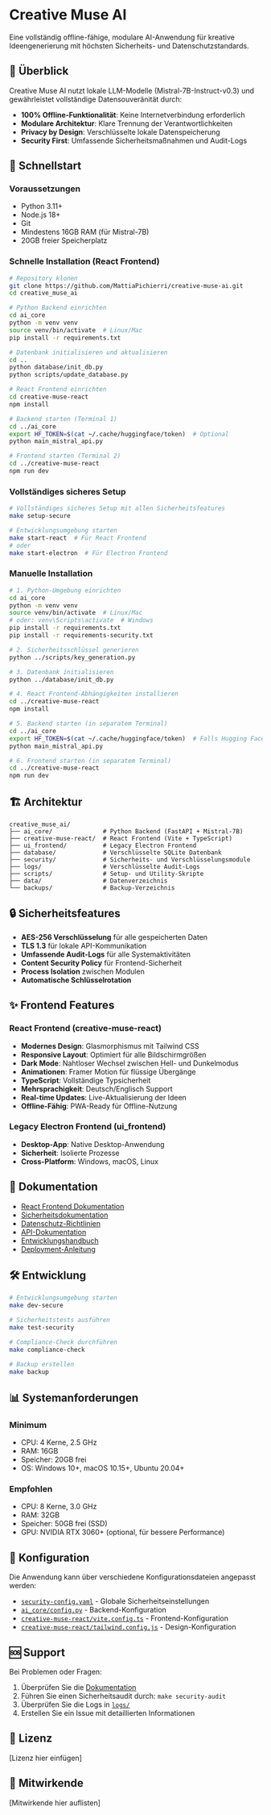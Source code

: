 # Creative Muse AI

Eine vollständig offline-fähige, modulare AI-Anwendung für kreative Ideengenerierung mit höchsten Sicherheits- und Datenschutzstandards.

## 🎯 Überblick

Creative Muse AI nutzt lokale LLM-Modelle (Mistral-7B-Instruct-v0.3) und gewährleistet vollständige Datensouveränität durch:

- **100% Offline-Funktionalität**: Keine Internetverbindung erforderlich
- **Modulare Architektur**: Klare Trennung der Verantwortlichkeiten
- **Privacy by Design**: Verschlüsselte lokale Datenspeicherung
- **Security First**: Umfassende Sicherheitsmaßnahmen und Audit-Logs

## 🚀 Schnellstart

### Voraussetzungen

- Python 3.11+
- Node.js 18+
- Git
- Mindestens 16GB RAM (für Mistral-7B)
- 20GB freier Speicherplatz

### Schnelle Installation (React Frontend)

```bash
# Repository klonen
git clone https://github.com/MattiaPichierri/creative-muse-ai.git
cd creative_muse_ai

# Python Backend einrichten
cd ai_core
python -m venv venv
source venv/bin/activate  # Linux/Mac
pip install -r requirements.txt

# Datenbank initialisieren und aktualisieren
cd ..
python database/init_db.py
python scripts/update_database.py

# React Frontend einrichten
cd creative-muse-react
npm install

# Backend starten (Terminal 1)
cd ../ai_core
export HF_TOKEN=$(cat ~/.cache/huggingface/token)  # Optional
python main_mistral_api.py

# Frontend starten (Terminal 2)
cd ../creative-muse-react
npm run dev
```

### Vollständiges sicheres Setup

```bash
# Vollständiges sicheres Setup mit allen Sicherheitsfeatures
make setup-secure

# Entwicklungsumgebung starten
make start-react  # Für React Frontend
# oder
make start-electron  # Für Electron Frontend
```

### Manuelle Installation

```bash
# 1. Python-Umgebung einrichten
cd ai_core
python -m venv venv
source venv/bin/activate  # Linux/Mac
# oder: venv\Scripts\activate  # Windows
pip install -r requirements.txt
pip install -r requirements-security.txt

# 2. Sicherheitsschlüssel generieren
python ../scripts/key_generation.py

# 3. Datenbank initialisieren
python ../database/init_db.py

# 4. React Frontend-Abhängigkeiten installieren
cd ../creative-muse-react
npm install

# 5. Backend starten (in separatem Terminal)
cd ../ai_core
export HF_TOKEN=$(cat ~/.cache/huggingface/token)  # Falls Hugging Face Token vorhanden
python main_mistral_api.py

# 6. Frontend starten (in separatem Terminal)
cd ../creative-muse-react
npm run dev
```

## 🏗️ Architektur

```
creative_muse_ai/
├── ai_core/              # Python Backend (FastAPI + Mistral-7B)
├── creative-muse-react/  # React Frontend (Vite + TypeScript)
├── ui_frontend/          # Legacy Electron Frontend
├── database/             # Verschlüsselte SQLite Datenbank
├── security/             # Sicherheits- und Verschlüsselungsmodule
├── logs/                 # Verschlüsselte Audit-Logs
├── scripts/              # Setup- und Utility-Skripte
├── data/                 # Datenverzeichnis
└── backups/              # Backup-Verzeichnis
```

## 🔒 Sicherheitsfeatures

- **AES-256 Verschlüsselung** für alle gespeicherten Daten
- **TLS 1.3** für lokale API-Kommunikation
- **Umfassende Audit-Logs** für alle Systemaktivitäten
- **Content Security Policy** für Frontend-Sicherheit
- **Process Isolation** zwischen Modulen
- **Automatische Schlüsselrotation**

## ✨ Frontend Features

### React Frontend (creative-muse-react)
- **Modernes Design**: Glasmorphismus mit Tailwind CSS
- **Responsive Layout**: Optimiert für alle Bildschirmgrößen
- **Dark Mode**: Nahtloser Wechsel zwischen Hell- und Dunkelmodus
- **Animationen**: Framer Motion für flüssige Übergänge
- **TypeScript**: Vollständige Typsicherheit
- **Mehrsprachigkeit**: Deutsch/Englisch Support
- **Real-time Updates**: Live-Aktualisierung der Ideen
- **Offline-Fähig**: PWA-Ready für Offline-Nutzung

### Legacy Electron Frontend (ui_frontend)
- **Desktop-App**: Native Desktop-Anwendung
- **Sicherheit**: Isolierte Prozesse
- **Cross-Platform**: Windows, macOS, Linux

## 📖 Dokumentation

- [React Frontend Dokumentation](docs/REACT_FRONTEND.md)
- [Sicherheitsdokumentation](docs/SECURITY.md)
- [Datenschutz-Richtlinien](docs/PRIVACY.md)
- [API-Dokumentation](docs/API.md)
- [Entwicklungshandbuch](docs/DEVELOPMENT.md)
- [Deployment-Anleitung](docs/DEPLOYMENT.md)

## 🛠️ Entwicklung

```bash
# Entwicklungsumgebung starten
make dev-secure

# Sicherheitstests ausführen
make test-security

# Compliance-Check durchführen
make compliance-check

# Backup erstellen
make backup
```

## 📊 Systemanforderungen

### Minimum
- CPU: 4 Kerne, 2.5 GHz
- RAM: 16GB
- Speicher: 20GB frei
- OS: Windows 10+, macOS 10.15+, Ubuntu 20.04+

### Empfohlen
- CPU: 8 Kerne, 3.0 GHz
- RAM: 32GB
- Speicher: 50GB frei (SSD)
- GPU: NVIDIA RTX 3060+ (optional, für bessere Performance)

## 🔧 Konfiguration

Die Anwendung kann über verschiedene Konfigurationsdateien angepasst werden:

- [`security-config.yaml`](security-config.yaml) - Globale Sicherheitseinstellungen
- [`ai_core/config.py`](ai_core/config.py) - Backend-Konfiguration
- [`creative-muse-react/vite.config.ts`](creative-muse-react/vite.config.ts) - Frontend-Konfiguration
- [`creative-muse-react/tailwind.config.js`](creative-muse-react/tailwind.config.js) - Design-Konfiguration

## 🆘 Support

Bei Problemen oder Fragen:

1. Überprüfen Sie die [Dokumentation](docs/)
2. Führen Sie einen Sicherheitsaudit durch: `make security-audit`
3. Überprüfen Sie die Logs in [`logs/`](logs/)
4. Erstellen Sie ein Issue mit detaillierten Informationen

## 📄 Lizenz

[Lizenz hier einfügen]

## 🙏 Mitwirkende

[Mitwirkende hier auflisten]
